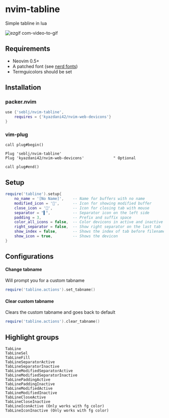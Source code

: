 # nvim-tabline

Simple tabline in lua

![ezgif com-video-to-gif](https://user-images.githubusercontent.com/5160701/112813955-11465380-907f-11eb-93ae-b828ccb23a76.gif)

## Requirements

- Neovim 0.5+
- A patched font (see [nerd fonts](https://github.com/ryanoasis/nerd-fonts))
- Termguicolors should be set

## Installation

### packer.nvim

```Lua
use {'seblj/nvim-tabline',
    requires = {'kyazdani42/nvim-web-devicons'}
}
```

### vim-plug

```Vim
call plug#begin()

Plug 'seblj/nvim-tabline'
Plug 'kyazdani42/nvim-web-devicons'             " Optional

call plug#end()
```

## Setup

```Lua
require('tabline').setup{
    no_name = '[No Name]',    -- Name for buffers with no name
    modified_icon = '',      -- Icon for showing modified buffer
    close_icon = '',         -- Icon for closing tab with mouse
    separator = "▌",          -- Separator icon on the left side
    padding = 3,              -- Prefix and suffix space
    color_all_icons = false,  -- Color devicons in active and inactive tabs
    right_separator = false,  -- Show right separator on the last tab
    show_index = false,       -- Shows the index of tab before filename
    show_icon = true,         -- Shows the devicon
}
```

## Configurations

#### Change tabname

Will prompt you for a custom tabname

```Lua
require('tabline.actions').set_tabname()
```

#### Clear custom tabname

Clears the custom tabname and goes back to default

```Lua
require('tabline.actions').clear_tabname()

```

## Highlight groups

```
TabLine
TabLineSel
TabLineFill
TabLineSeparatorActive
TabLineSeparatorInactive
TabLineModifiedSeparatorActive
TabLineModifiedSeparatorInactive
TabLinePaddingActive
TabLinePaddingInactive
TabLineModifiedActive
TabLineModifiedInactive
TabLineCloseActive
TabLineCloseInactive
TabLineIconActive (Only works with fg color)
TabLineIconInactive (Only works with fg color)
```
